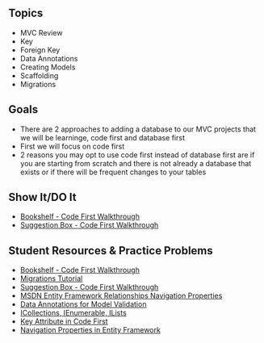 ## Topics
- MVC Review
- Key
- Foreign Key 
- Data Annotations
- Creating Models
- Scaffolding
- Migrations

## Goals

- There are 2 approaches to adding a database to our MVC projects that we will be learninge, code first and database first
- First we will focus on code first
- 2 reasons you may opt to use code first instead of database first are if you are starting from scratch and there is not already a database that exists or if there will be frequent changes to your tables

## Show It/DO It
- [Bookshelf - Code First Walkthrough](https://docs.google.com/presentation/d/1C9v9Upx7NWePFbh5kO06GSQnuxdyeJwFVAWsTKHzgdw/edit?usp=sharing)
- [Suggestion Box - Code First Walkthrough](https://docs.google.com/presentation/d/1FX787R7R9UrSFlbf6RnrRObsaqW_5yXV1TiFsycxEWY/edit?usp=sharing)

## Student Resources & Practice Problems
- [Bookshelf - Code First Walkthrough](https://docs.google.com/presentation/d/1C9v9Upx7NWePFbh5kO06GSQnuxdyeJwFVAWsTKHzgdw/edit?usp=sharing)
- [Migrations Tutorial](https://docs.google.com/presentation/d/14Mf60EoUVF5ple2oUwMZKpspd2Bk8QFbJXazMCHWQcg/edit?usp=sharing)
- [Suggestion Box - Code First Walkthrough](https://docs.google.com/presentation/d/1FX787R7R9UrSFlbf6RnrRObsaqW_5yXV1TiFsycxEWY/edit?usp=sharing)
- [MSDN Entity Framework Relationships Navigation Properties](https://msdn.microsoft.com/en-us/library/jj713564(v=vs.113).aspx)
- [Data Annotations for Model Validation](http://www.dotnettricks.com/learn/mvc/mvc-data-annotations-for-model-validation)
- [ICollections, IEnumerable, ILists](https://www.codeproject.com/Articles/1070991/Difference-Between-IEnumerable-ICollection-and-ILi)
- [Key Attribute in Code First](http://www.entityframeworktutorial.net/code-first/key-dataannotations-attribute-in-code-first.aspx)
- [Navigation Properties in Entity Framework](https://forums.asp.net/t/2042836.aspx?I+m+very+confused+in+navigation+properties+in+entity+framework+how+it+works+and+how+it+usefull+)
